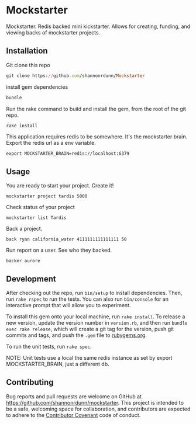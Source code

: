 # Mockstarter

Mockstarter. Redis backed mini kickstarter. Allows for creating, funding, and viewing backs of mockstarter projects.

## Installation

Git clone this repo
```ruby
git clone https://github.com/shannonrdunn/Mockstarter
```

install gem dependencies
```bash
bundle
```

Run the rake command to build and install the gem, from the root of the git repo.
```bash
rake install
```

This application requires redis to be somewhere. It's the mockstarter brain. Export the redis url as a env variable.

```
export MOCKSTARTER_BRAIN=redis://localhost:6379
```

## Usage

You are ready to start your project. Create it!

```
mockstarter project tardis 5000
```

Check status of your project

```
mockstarter list Tardis
```

Back a project.
```
back ryan california_water 4111111111111111 50
```

Run report on a user. See who they backed.
```
backer aurore
```
## Development

After checking out the repo, run `bin/setup` to install dependencies. Then, run `rake rspec` to run the tests. You can also run `bin/console` for an interactive prompt that will allow you to experiment.

To install this gem onto your local machine, run `rake install`. To release a new version, update the version number in `version.rb`, and then run `bundle exec rake release`, which will create a git tag for the version, push git commits and tags, and push the `.gem` file to [rubygems.org](https://rubygems.org).


To run the unit tests, run `rake spec`.

NOTE: Unit tests use a local the same redis instance as set by export MOCKSTARTER_BRAIN, just a different db.


## Contributing

Bug reports and pull requests are welcome on GitHub at https://github.com/shannonrdunn/mockstarter. This project is intended to be a safe, welcoming space for collaboration, and contributors are expected to adhere to the [Contributor Covenant](contributor-covenant.org) code of conduct.
